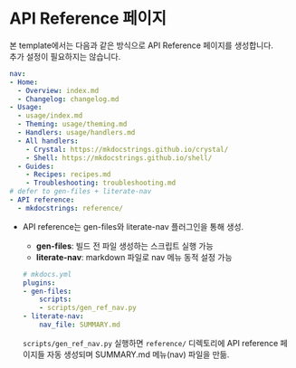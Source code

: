 # API Reference 페이지

본 template에서는 다음과 같은 방식으로 API Reference 페이지를 생성합니다.  
추가 설정이 필요하지는 않습니다.
    
```yaml title="mkdocs.yml 예시" hl_lines="15-17"
nav:
- Home:
  - Overview: index.md
  - Changelog: changelog.md
- Usage:
  - usage/index.md
  - Theming: usage/theming.md
  - Handlers: usage/handlers.md
  - All handlers:
    - Crystal: https://mkdocstrings.github.io/crystal/
    - Shell: https://mkdocstrings.github.io/shell/
  - Guides:
    - Recipes: recipes.md
    - Troubleshooting: troubleshooting.md
# defer to gen-files + literate-nav
- API reference:
  - mkdocstrings: reference/
```
    
- API reference는 gen-files와 literate-nav 플러그인을 통해 생성.
    - **gen-files**: 빌드 전 파일 생성하는 스크립트 실행 가능
    - **literate-nav**: markdown 파일로 nav 메뉴 동적 설정 가능
    
    ```yaml
    # mkdocs.yml
    plugins:
    - gen-files:
        scripts:
        - scripts/gen_ref_nav.py
    - literate-nav:
        nav_file: SUMMARY.md
    ```
    
    `scripts/gen_ref_nav.py` 실행하면 `reference/` 디렉토리에 API reference 페이지들 자동 생성되며 SUMMARY.md 메뉴(nav) 파일을 만듦.
